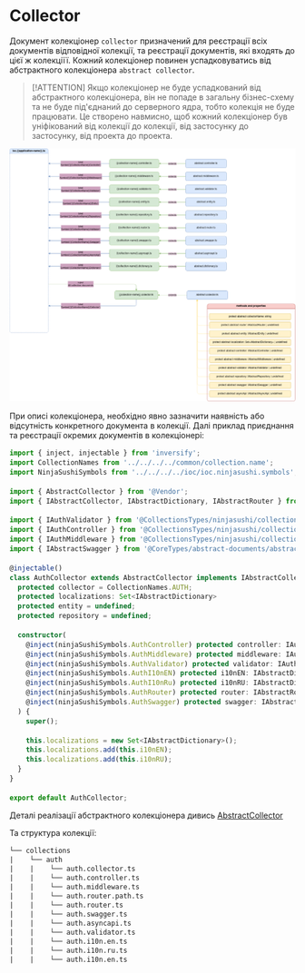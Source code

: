 # Collector 

Документ колекціонер `collector` призначений для реєстрації всіх документів відповідної колекції, та реєстрації документів, які входять до цієї ж колекціїї. Кожний колекціонер повинен успадковуватись від абстрактного колекціонера `abstract collector`.

>[!ATTENTION]
> Якщо колекціонер не буде успадкований від абстрактного колекціонера, він не попаде в загальну бізнес-схему та не буде під'єднаний до серверного ядра, тобто колекція не буде працювати. Це створено навмисно, щоб кожний колекціонер був уніфікований від колекції до колекції, від застосунку до застосунку, від проекта до проекта.

![AbstractCollector](./documents-png/collector.png)


При описі колекціонера, необхідно явно зазначити наявність або відсутність конкретного документа в колекції. Далі приклад приєднання та реєстрації окремих документів в колекціонері:

```typescript
import { inject, injectable } from 'inversify';
import CollectionNames from '../../../../common/collection.name';
import NinjaSushiSymbols from '../../../../ioc/ioc.ninjasushi.symbols';

import { AbstractCollector } from '@Vendor';
import { IAbstractCollector, IAbstractDictionary, IAbstractRouter } from '@VendorTypes';

import { IAuthValidator } from '@CollectionsTypes/ninjasushi/collections/auth/auth.validator';
import { IAuthController } from '@CollectionsTypes/ninjasushi/collections/auth/auth.controller';
import { IAuthMiddleware } from '@CollectionsTypes/ninjasushi/collections/auth/auth,middleware';
import { IAbstractSwagger } from '@CoreTypes/abstract-documents/abstracts.swagger';

@injectable()
class AuthCollector extends AbstractCollector implements IAbstractCollector {
  protected collector = CollectionNames.AUTH;
  protected localizations: Set<IAbstractDictionary>
  protected entity = undefined;
  protected repository = undefined;

  constructor(
    @inject(ninjaSushiSymbols.AuthController) protected controller: IAuthController,
    @inject(ninjaSushiSymbols.AuthMiddleware) protected middleware: IAuthMiddleware,
    @inject(ninjaSushiSymbols.AuthValidator) protected validator: IAuthValidator,
    @inject(ninjaSushiSymbols.AuthI10nEN) protected i10nEN: IAbstractDictionary,
    @inject(ninjaSushiSymbols.AuthI10nRu) protected i10nRU: IAbstractDictionary,
    @inject(ninjaSushiSymbols.AuthRouter) protected router: IAbstractRouter,
    @inject(ninjaSushiSymbols.AuthSwagger) protected swagger: IAbstractSwagger
  ) {
    super();

    this.localizations = new Set<IAbstractDictionary>();
    this.localizations.add(this.i10nEN);
    this.localizations.add(this.i10nRU);
  }
}

export default AuthCollector;
```

Деталі реалізації абстрактного колекціонера дивись [AbstractCollector](../server-platform/abstract-documents.md#collector)

Та структура колекції:

```
└── collections
|    └── auth
|    |    └── auth.collector.ts
|    |    └── auth.controller.ts
|    |    └── auth.middleware.ts
|    |    └── auth.router.path.ts
|    |    └── auth.router.ts
|    |    └── auth.swagger.ts
|    |    └── auth.asyncapi.ts
|    |    └── auth.validator.ts
|    |    └── auth.i10n.en.ts
|    |    └── auth.i10n.ru.ts
|    |    └── auth.i10n.en.ts
```